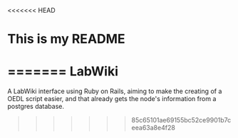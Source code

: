 <<<<<<< HEAD
# This is my README
=======
LabWiki
=======

A LabWiki interface using Ruby on Rails, aiming to make the creating of a OEDL script easier, and that already gets the node's information from a postgres database.
>>>>>>> 85c65101ae69155bc52ce9901b7ceea63a8e4f28
